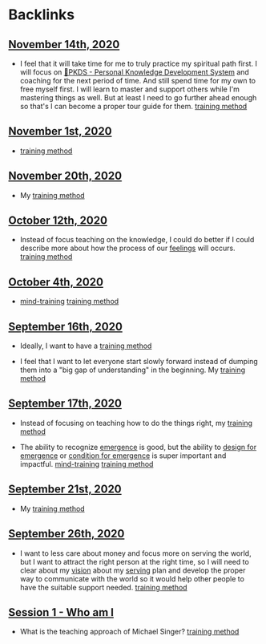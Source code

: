 
# Backlinks
## [November 14th, 2020](<November 14th, 2020.md>)
- I feel that it will take time for me to truly practice my spiritual path first. I will focus on [🌱PKDS - Personal Knowledge Development System](<🌱PKDS - Personal Knowledge Development System.md>) and coaching for the next period of time. And still spend time for my own to free myself first. I will learn to master and support others while I'm mastering things as well. But at least I need to go further ahead enough so that's I can become a proper tour guide for them. [training method](<training method.md>)

## [November 1st, 2020](<November 1st, 2020.md>)
- [training method](<training method.md>)

## [November 20th, 2020](<November 20th, 2020.md>)
- My [training method](<training method.md>)

## [October 12th, 2020](<October 12th, 2020.md>)
- Instead of focus teaching on the knowledge, I could do better if I could describe more about how the process of our [feelings](<feelings.md>) will occurs. [training method](<training method.md>)

## [October 4th, 2020](<October 4th, 2020.md>)
- [mind-training](<mind-training.md>) [training method](<training method.md>)

## [September 16th, 2020](<September 16th, 2020.md>)
- Ideally, I want to have a [training method](<training method.md>)

-  I feel that I want to let everyone start slowly forward instead of dumping them into a "big gap of understanding" in the beginning. My [training method](<training method.md>)

## [September 17th, 2020](<September 17th, 2020.md>)
- Instead of focusing on teaching how to do the things right, my [training method](<training method.md>)

- The ability to recognize [emergence](<emergence.md>) is good, but the ability to [design for emergence](<design for emergence.md>) or [condition for emergence](<condition for emergence.md>) is super important and impactful. [mind-training](<mind-training.md>) [training method](<training method.md>)

## [September 21st, 2020](<September 21st, 2020.md>)
- My [training method](<training method.md>)

## [September 26th, 2020](<September 26th, 2020.md>)
- I want to less care about money and focus more on serving the world, but I want to attract the right person at the right time, so I will need to clear about my [vision](<vision.md>) about my [serving](<serving.md>) plan and develop the proper way to communicate with the world so it would help other people to have the suitable support needed. [training method](<training method.md>)

## [Session 1 - Who am I](<Session 1 - Who am I.md>)
- What is the teaching approach of Michael Singer? [training method](<training method.md>)

